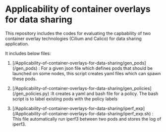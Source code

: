 # Applicability of container overlays for data sharing
This repository includes the codes for evaluating the capbability of two container overlay technologies (Cilium and Calico) for data sharing application.


It includes below files:
1. [/Applicability-of-container-overlays-for-data-sharing/gen_pods] (/gen_pods) : For a given json file which defines pods that should be launched on some nodes, this script creates yaml files which can spawn these pods.

2. [/Applicability-of-container-overlays-for-data-sharing/gen_policies] (/gen_policies.py) :It creates a yaml and bash file for a policy. The bash script is to label existing pods with the policy labels

3. [/Applicability-of-container-overlays-for-data-sharing/iperf_exp] (/Applicability-of-container-overlays-for-data-sharing/iperf_exp.sh) : This file automatically run iperf3 between two pods and stores the log of iperf3. 


